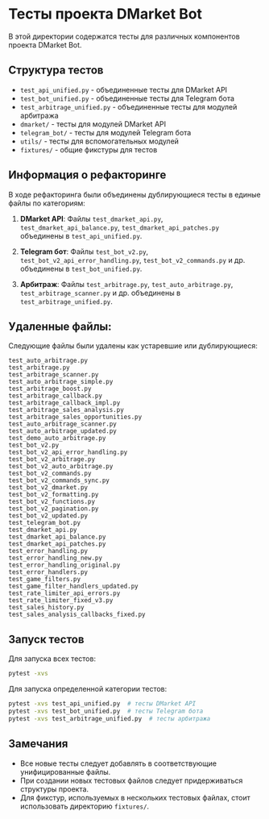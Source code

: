 # Тесты проекта DMarket Bot

В этой директории содержатся тесты для различных компонентов проекта DMarket Bot.

## Структура тестов

- `test_api_unified.py` - объединенные тесты для DMarket API
- `test_bot_unified.py` - объединенные тесты для Telegram бота
- `test_arbitrage_unified.py` - объединенные тесты для модулей арбитража
- `dmarket/` - тесты для модулей DMarket API
- `telegram_bot/` - тесты для модулей Telegram бота
- `utils/` - тесты для вспомогательных модулей
- `fixtures/` - общие фикстуры для тестов

## Информация о рефакторинге

В ходе рефакторинга были объединены дублирующиеся тесты в единые файлы по категориям:

1. **DMarket API**: Файлы `test_dmarket_api.py`, `test_dmarket_api_balance.py`, `test_dmarket_api_patches.py` объединены в `test_api_unified.py`.

2. **Telegram бот**: Файлы `test_bot_v2.py`, `test_bot_v2_api_error_handling.py`, `test_bot_v2_commands.py` и др. объединены в `test_bot_unified.py`.

3. **Арбитраж**: Файлы `test_arbitrage.py`, `test_auto_arbitrage.py`, `test_arbitrage_scanner.py` и др. объединены в `test_arbitrage_unified.py`.

## Удаленные файлы:

Следующие файлы были удалены как устаревшие или дублирующиеся:

```
test_auto_arbitrage.py
test_arbitrage.py
test_arbitrage_scanner.py
test_auto_arbitrage_simple.py
test_arbitrage_boost.py
test_arbitrage_callback.py
test_arbitrage_callback_impl.py
test_arbitrage_sales_analysis.py
test_arbitrage_sales_opportunities.py
test_auto_arbitrage_scanner.py
test_auto_arbitrage_updated.py
test_demo_auto_arbitrage.py
test_bot_v2.py
test_bot_v2_api_error_handling.py
test_bot_v2_arbitrage.py
test_bot_v2_auto_arbitrage.py
test_bot_v2_commands.py
test_bot_v2_commands_sync.py
test_bot_v2_dmarket.py
test_bot_v2_formatting.py
test_bot_v2_functions.py
test_bot_v2_pagination.py
test_bot_v2_updated.py
test_telegram_bot.py
test_dmarket_api.py
test_dmarket_api_balance.py
test_dmarket_api_patches.py
test_error_handling.py
test_error_handling_new.py
test_error_handling_original.py
test_error_handlers.py
test_game_filters.py
test_game_filter_handlers_updated.py
test_rate_limiter_api_errors.py
test_rate_limiter_fixed_v3.py
test_sales_history.py
test_sales_analysis_callbacks_fixed.py
```

## Запуск тестов

Для запуска всех тестов:

```bash
pytest -xvs
```

Для запуска определенной категории тестов:

```bash
pytest -xvs test_api_unified.py  # тесты DMarket API
pytest -xvs test_bot_unified.py  # тесты Telegram бота
pytest -xvs test_arbitrage_unified.py  # тесты арбитража
```

## Замечания

- Все новые тесты следует добавлять в соответствующие унифицированные файлы.
- При создании новых тестовых файлов следует придерживаться структуры проекта.
- Для фикстур, используемых в нескольких тестовых файлах, стоит использовать директорию `fixtures/`.

